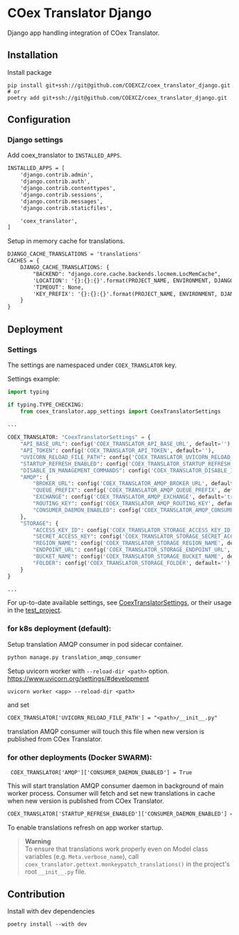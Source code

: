 # COex Translator Django

Django app handling integration of COex Translator.

## Installation

Install package

```shell
pip install git+ssh://git@github.com/COEXCZ/coex_translator_django.git
# or
poetry add git+ssh://git@github.com/COEXCZ/coex_translator_django.git
```

## Configuration

### Django settings

Add coex_translator to `INSTALLED_APPS`.

```diff
INSTALLED_APPS = [
    'django.contrib.admin',
    'django.contrib.auth',
    'django.contrib.contenttypes',
    'django.contrib.sessions',
    'django.contrib.messages',
    'django.contrib.staticfiles',

    'coex_translator',
]
```

Setup in memory cache for translations.

```diff
DJANGO_CACHE_TRANSLATIONS = 'translations'
CACHES = {
    DJANGO_CACHE_TRANSLATIONS: {
        "BACKEND": "django.core.cache.backends.locmem.LocMemCache",
        'LOCATION': '{}:{}:{}'.format(PROJECT_NAME, ENVIRONMENT, DJANGO_CACHE_TRANSLATIONS),
        'TIMEOUT': None,
        'KEY_PREFIX': '{}:{}:{}'.format(PROJECT_NAME, ENVIRONMENT, DJANGO_CACHE_TRANSLATIONS)
    }
}
```

## Deployment

### Settings
The settings are namespaced under `COEX_TRANSLATOR` key.

Settings example:
```python
import typing

if typing.TYPE_CHECKING:
    from coex_translator.app_settings import CoexTranslatorSettings

...
    
COEX_TRANSLATOR: "CoexTranslatorSettings" = {
    "API_BASE_URL": config('COEX_TRANSLATOR_API_BASE_URL', default=''),
    "API_TOKEN": config('COEX_TRANSLATOR_API_TOKEN', default=''),
    "UVICORN_RELOAD_FILE_PATH": config('COEX_TRANSLATOR_UVICORN_RELOAD_FILE_PATH', default=''),
    "STARTUP_REFRESH_ENABLED": config('COEX_TRANSLATOR_STARTUP_REFRESH_ENABLED', default=False, cast=bool),
    "DISABLE_IN_MANAGEMENT_COMMANDS": config('COEX_TRANSLATOR_DISABLE_IN_MANAGEMENT_COMMANDS', default=False, cast=bool),
    "AMQP": {
        "BROKER_URL": config('COEX_TRANSLATOR_AMQP_BROKER_URL', default=f"amqp://{PROJECT_NAME}:{PROJECT_NAME}@rabbitmq/{PROJECT_NAME}"),
        "QUEUE_PREFIX": config('COEX_TRANSLATOR_AMQP_QUEUE_PREFIX', default='translation'),
        "EXCHANGE": config('COEX_TRANSLATOR_AMQP_EXCHANGE', default='translation'),
        "ROUTING_KEY": config('COEX_TRANSLATOR_AMQP_ROUTING_KEY', default='translation'),
        "CONSUMER_DAEMON_ENABLED": config('COEX_TRANSLATOR_AMQP_CONSUMER_DAEMON_ENABLED', default=False, cast=bool),
    },
    "STORAGE": {
        "ACCESS_KEY_ID": config('COEX_TRANSLATOR_STORAGE_ACCESS_KEY_ID', default=''),
        "SECRET_ACCESS_KEY": config('COEX_TRANSLATOR_STORAGE_SECRET_ACCESS_KEY', default=''),
        "REGION_NAME": config('COEX_TRANSLATOR_STORAGE_REGION_NAME', default=''),
        "ENDPOINT_URL": config('COEX_TRANSLATOR_STORAGE_ENDPOINT_URL', default=''),
        "BUCKET_NAME": config('COEX_TRANSLATOR_STORAGE_BUCKET_NAME', default=''),
        "FOLDER": config('COEX_TRANSLATOR_STORAGE_FOLDER', default=''),
    }
}

...
```
For up-to-date available settings, see [CoexTranslatorSettings](coex_translator/app_settings.py), or their
usage in the [test_project](test_project/settings.py).

### for k8s deployment (default):  
 
Setup translation AMQP consumer in pod sidecar container.

```diff
python manage.py translation_amqp_consumer
```

Setup uvicorn worker with `--reload-dir <path>` option. https://www.uvicorn.org/settings/#development

```diff
uvicorn worker <app> --reload-dir <path>
```

and set

```diff
COEX_TRANSLATOR['UVICORN_RELOAD_FILE_PATH'] = "<path>/__init__.py"
```

translation AMQP consumer will touch this file when new version is published from COex Translator.

### for other deployments (Docker SWARM):  

```diff
 COEX_TRANSLATOR['AMQP']['CONSUMER_DAEMON_ENABLED'] = True
```

This will start translation AMQP consumer daemon in background of main worker process.
Consumer will fetch and set new translations in cache when new version is published from COex Translator.

```diff
COEX_TRANSLATOR['STARTUP_REFRESH_ENABLED']['CONSUMER_DAEMON_ENABLED'] = True
```
To enable translations refresh on app worker startup.

> **Warning**  
> To ensure that translations work properly even on Model class variables (e.g. `Meta.verbose_name`), call 
> `coex_translator.gettext.monkeypatch_translations()` in the project's root `__init__.py` file.


## Contribution

Install with dev dependencies

```shell
poetry install --with dev
```

